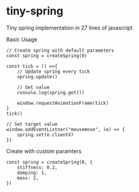 # tiny-spring

Tiny spring implementation in 27 lines of javascript

Basic Usage
```
// Create spring with default parameters
const spring = createSpring(0)

const tick = () =>{
	// Update spring every tick
	spring.update()

	// Get value
	console.log(spring.get())

	window.requestAnimationFrame(tick)	
}
tick()

// Set target value
window.addEventListner("mousemove", (e) => {
	spring.set(e.clientX)
})
```

Create with custom paramters
```
const spring = createSpring(0, {
	stiffness: 0.2, 
	damping: 1, 
	mass: 2, 
})
```